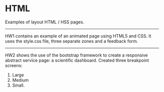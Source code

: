 # HTML

Examples of layout HTML / HSS pages.


---


HW1 contains an example of an animated page using HTML5 and CSS. It uses the style.css file, three separate zones and a feedback form.


---


HW2 shows the use of the bootstrap framework to create a responsive abstract service page: a scientific dashboard. Created three breakpoint screens:
1. Large
2. Medium
3. Small.